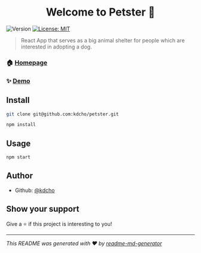 <h1 align="center">Welcome to Petster 👋</h1>
<p>
  <img alt="Version" src="https://img.shields.io/badge/version-0.1.0-blue.svg?cacheSeconds=2592000" />
  <a href="#" target="_blank">
    <img alt="License: MIT" src="https://img.shields.io/badge/License-MIT  -yellow.svg" />
  </a>
</p>

> React App that serves as a big animal shelter for people which are interested in adopting a dog.

### 🏠 [Homepage](https://petster.now.sh)

### ✨ [Demo](https://petster.now.sh)

## Install

```sh
git clone git@github.com:kdcho/petster.git
```

```sh
npm install
```

## Usage

```sh
npm start
```

## Author

- Github: [@kdcho](https://github.com/kdcho)

## Show your support

Give a ⭐️ if this project is interesting to you!

---

_This README was generated with ❤️ by [readme-md-generator](https://github.com/kefranabg/readme-md-generator)_

